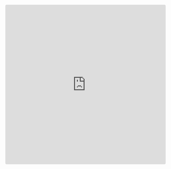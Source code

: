 <iframe
     src="https://codesandbox.io/embed/css-demo-kvop9?fontsize=14&hidenavigation=1&initialpath=%2Ftools%2Fsnow&module=%2Fpages%2Ftools%2Fsnow.vue&theme=dark"
     style="width:100%; height:500px; border:0; border-radius: 4px; overflow:hidden;"
     title="css-demo"
     allow="geolocation; microphone; camera; midi; vr; accelerometer; gyroscope; payment; ambient-light-sensor; encrypted-media; usb"
     sandbox="allow-modals allow-forms allow-popups allow-scripts allow-same-origin"
></iframe>


```vue

```